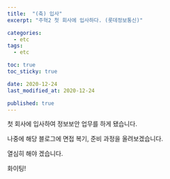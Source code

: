 ```yaml
---
title:  "(축) 입사"
excerpt: "주혁2 첫 회사에 입사하다. (롯데정보통신)"

categories:
  - etc
tags:
  - etc

toc: true
toc_sticky: true

date: 2020-12-24
last_modified_at: 2020-12-24

published: true
---
```

  
첫 회사에 입사하여 정보보안 업무를 하게 됐습니다.

나중에 해당 블로그에 면접 복기, 준비 과정을 올려보겠습니다.

열심히 해야 겠습니다.

화이팅!